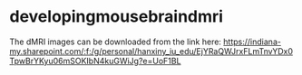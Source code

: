 # developingmousebraindmri
The dMRI images can be downloaded from the link here: 
https://indiana-my.sharepoint.com/:f:/g/personal/hanxiny_iu_edu/EjYRaQWJrxFLmTnvYDx0TpwBrYKyu06mSOKIbN4kuGWiJg?e=UoF1BL
